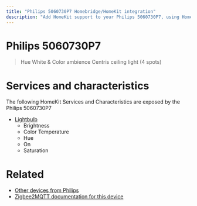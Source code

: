 ```yaml
---
title: "Philips 5060730P7 Homebridge/HomeKit integration"
description: "Add HomeKit support to your Philips 5060730P7, using Homebridge, Zigbee2MQTT and homebridge-z2m."
---
```

<!---
This file has been GENERATED using src/docgen/docgen.ts
DO NOT EDIT THIS FILE MANUALLY!
-->
# Philips 5060730P7
> Hue White & Color ambience Centris ceiling light (4 spots)


# Services and characteristics
The following HomeKit Services and Characteristics are exposed by
the Philips 5060730P7

* [Lightbulb](../../light.md)
  * Brightness
  * Color Temperature
  * Hue
  * On
  * Saturation


# Related
* [Other devices from Philips](../index.md#philips)
* [Zigbee2MQTT documentation for this device](https://www.zigbee2mqtt.io/devices/5060730P7.html)